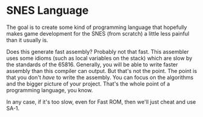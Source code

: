 # SNES Language

The goal is to create some kind of programming language that hopefully makes
game development for the SNES (from scratch) a little less painful than it
usually is.

Does this generate fast assembly? Probably not that fast. This assembler uses
some idioms (such as local variables on the stack) which are slow by the
standards of the 65816. Generally, you will be able to write faster assembly
than this compiler can output. But that's not the point. The point is that you
don't *have* to write the assembly. You can focus on the algorithms and the
bigger picture of your project. That's the whole point of a programming
language, you know.

In any case, if it's too slow, even for Fast ROM, then we'll just cheat and use
SA-1.
